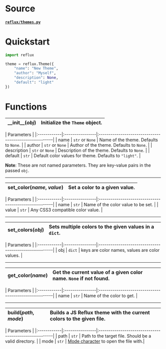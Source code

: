 # Source

#### [`reflux/themes.py`](https://github.com/IreTheKID/Reflux/blob/master/reflux/theme.py)

# Quickstart
```python
import reflux

theme = reflux.Theme({
    "name": "New Theme",
    "author": "Myself",
    "description": None,
    "default": "light"
})
```


# Functions

| \_\_init\_\_(*obj*)| Initialize the `Theme` object.                                    |
|:-------------------|:------------------------------------------------------------------|

| Parameters                                                                             |
|:------------|:----------------|:-------------------------------------------------------|
| name        | `str` or `None` | Name of the theme. Defaults to `None`.                 |
| author      | `str` or `None` | Author of the theme. Defaults to `None`.               |
| description | `str` or `None` | Description of the theme. Defaults to `None`.          |
| default     | `str`           | Default color values for theme. Defaults to `"light"`. |

**Note**: These are not named parameters. They are key-value pairs in the passed `obj`.

---

| set_color(*name*, *value*)| Set a color to a given value.                              |
|:-------------------|:------------------------------------------------------------------|

| Parameters                                                                             |
|:------------|:----------------|:-------------------------------------------------------|
| name        | `str`           | Name of the color value to be set.                     |
| value       | `str`           | Any CSS3 compatible color value.                       |

---

| set_colors(*obj*)  | Sets multiple colors to the given values in a `dict`.             |
|:-------------------|:------------------------------------------------------------------|

| Parameters                                                                             |
|:------------|:----------------|:-------------------------------------------------------|
| obj         | `dict`          | keys are color names, values are color values.         |

---

| get_color(*name*)| Get the current value of a given color name. `None` if not found.   |
|:-------------------|:------------------------------------------------------------------|

| Parameters                                                                             |
|:------------|:----------------|:-------------------------------------------------------|
| name        | `str`           | Name of the color to get.                              |

---

| build(*path*, *mode*)| Builds a JS Reflux theme with the current colors to the given file. |
|:-------------------|:----------------------------------------------------------------------|

| Parameters                                                                             |
|:------------|:----------------|:-------------------------------------------------------|
| path        | `str`           | Path to the target file. Should be a valid directory.  |
| mode        | `str`           | [Mode character](https://docs.python.org/3/library/functions.html#open) to open the file with.|
